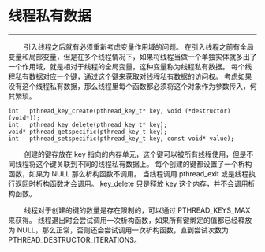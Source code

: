 # 线程私有数据
***

&emsp;&emsp;
引入线程之后就有必须重新考虑变量作用域的问题。
在引入线程之前有全局变量和局部变量，但是在多个线程情况下，如果将线程当做一个单独实体就多出了一个作用域，就是相对于线程的全局变量，这种变量称为线程私有数据。
每个线程私有数据对应一个键，通过这个键来获取对线程私有数据的访问权。
考虑如果没有这个线程私有数据，那么线程里每个函数都必须将这个对象作为参数传入，何其繁琐。

    int   pthread_key_create(pthread_key_t* key, void (*destructor)(void*));
    int   pthread_key_delete(pthread_key_t* key);
    void* pthread_getspecific(pthread_key_t key);
    int   pthread_setspecific(pthread_key_t key, const void* value);

&emsp;&emsp;
创建的键存放在 key 指向的内存单元，这个键可以被所有线程使用，但是不同线程将这个键关联到不同的线程私有数据上。
每个创建的键都设置了一个析构函数，如果为 NULL 那么析构函数不调用。
当线程调用 pthread\_exit 或是线程执行返回时析构函数才会调用。
key\_delete 只是释放 key 这个内存，并不会调用析构函数。

&emsp;&emsp;
线程对于创建的键的数量是存在限制的，可以通过 PTHREAD\_KEYS\_MAX 来获得。
线程退出时会尝试调用一次析构函数，如果所有键绑定的值都已经释放为 NULL，那么正常，否则还会尝试调用一次析构函数，直到尝试次数为 PTHREAD\_DESTRUCTOR\_ITERATIONS。